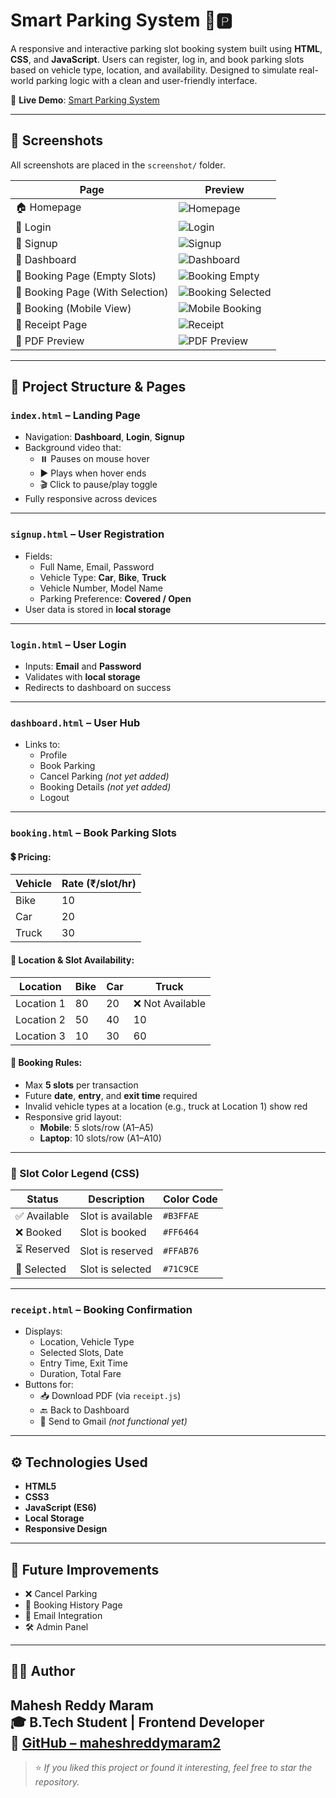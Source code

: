 # Smart Parking System 🚗🅿️

A responsive and interactive parking slot booking system built using **HTML**, **CSS**, and **JavaScript**. Users can register, log in, and book parking slots based on vehicle type, location, and availability. Designed to simulate real-world parking logic with a clean and user-friendly interface.

🔗 **Live Demo**: [Smart Parking System](https://maheshreddymaram2.github.io/smart-parking-system/)

---

## 📸 Screenshots

All screenshots are placed in the `screenshot/` folder.

| Page | Preview |
|------|---------|
| 🏠 Homepage | ![Homepage](screenshot/home.png) |
| 🔐 Login | ![Login](screenshot/login.png) |
| 📝 Signup | ![Signup](screenshot/signup.png) |
| 🧭 Dashboard | ![Dashboard](screenshot/dashboard.png) |
| 📍 Booking Page (Empty Slots) | ![Booking Empty](screenshot/booking_slots_empty.png) |
| 🎯 Booking Page (With Selection) | ![Booking Selected](screenshot/booking_selected.png) |
| 📱 Booking (Mobile View) | ![Mobile Booking](screenshot/booking_mobile.png) |
| 🧾 Receipt Page | ![Receipt](screenshot/receipt.png) |
| 📄 PDF Preview | ![PDF Preview](screenshot/receipt_pdf.png) |

---

## 📁 Project Structure & Pages

### `index.html` – Landing Page
- Navigation: **Dashboard**, **Login**, **Signup**
- Background video that:
  - ⏸️ Pauses on mouse hover
  - ▶️ Plays when hover ends
  - 🎬 Click to pause/play toggle
- Fully responsive across devices

---

### `signup.html` – User Registration
- Fields:
  - Full Name, Email, Password
  - Vehicle Type: **Car**, **Bike**, **Truck**
  - Vehicle Number, Model Name
  - Parking Preference: **Covered / Open**
- User data is stored in **local storage**

---

### `login.html` – User Login
- Inputs: **Email** and **Password**
- Validates with **local storage**
- Redirects to dashboard on success

---

### `dashboard.html` – User Hub
- Links to:
  - Profile
  - Book Parking
  - Cancel Parking *(not yet added)*
  - Booking Details *(not yet added)*
  - Logout

---

### `booking.html` – Book Parking Slots

#### 💲 Pricing:
| Vehicle | Rate (₹/slot/hr) |
|---------|------------------|
| Bike    | 10               |
| Car     | 20               |
| Truck   | 30               |

#### 📍 Location & Slot Availability:

| Location    | Bike | Car | Truck |
|-------------|------|-----|-------|
| Location 1  | 80   | 20  | ❌ Not Available |
| Location 2  | 50   | 40  | 10    |
| Location 3  | 10   | 30  | 60    |

#### 🧠 Booking Rules:
- Max **5 slots** per transaction
- Future **date**, **entry**, and **exit time** required
- Invalid vehicle types at a location (e.g., truck at Location 1) show red
- Responsive grid layout:
  - **Mobile**: 5 slots/row (A1–A5)
  - **Laptop**: 10 slots/row (A1–A10)

---

### 🎨 Slot Color Legend (CSS)

| Status     | Description            | Color Code  |
|------------|------------------------|-------------|
| ✅ Available | Slot is available      | `#B3FFAE`   |
| ❌ Booked    | Slot is booked         | `#FF6464`   |
| ⏳ Reserved  | Slot is reserved       | `#FFAB76`   |
| 🔘 Selected  | Slot is selected       | `#71C9CE`   |

---

### `receipt.html` – Booking Confirmation
- Displays:
  - Location, Vehicle Type
  - Selected Slots, Date
  - Entry Time, Exit Time
  - Duration, Total Fare
- Buttons for:
  - 📥 Download PDF (via `receipt.js`)
  - 🔙 Back to Dashboard
  - 📧 Send to Gmail *(not functional yet)*

---

## ⚙️ Technologies Used

- **HTML5**
- **CSS3**
- **JavaScript (ES6)**
- **Local Storage**
- **Responsive Design**

---

## 🚧 Future Improvements

- ❌ Cancel Parking
- 📜 Booking History Page
- 📧 Email Integration
- 🛠️ Admin Panel

---

## 👨‍💻 Author

**Mahesh Reddy Maram**  
🎓 B.Tech Student | Frontend Developer  
🔗 [GitHub – maheshreddymaram2](https://github.com/maheshreddymaram2)
---
>⭐ *If you liked this project or found it interesting, feel free to star the repository.*

